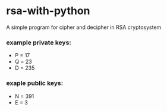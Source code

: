 # rsa-with-python
A simple program for cipher and decipher in RSA cryptosystem

### example private keys:
- P = 17
- Q = 23
- D = 235

### exaple public keys:
- N = 391
- E = 3
